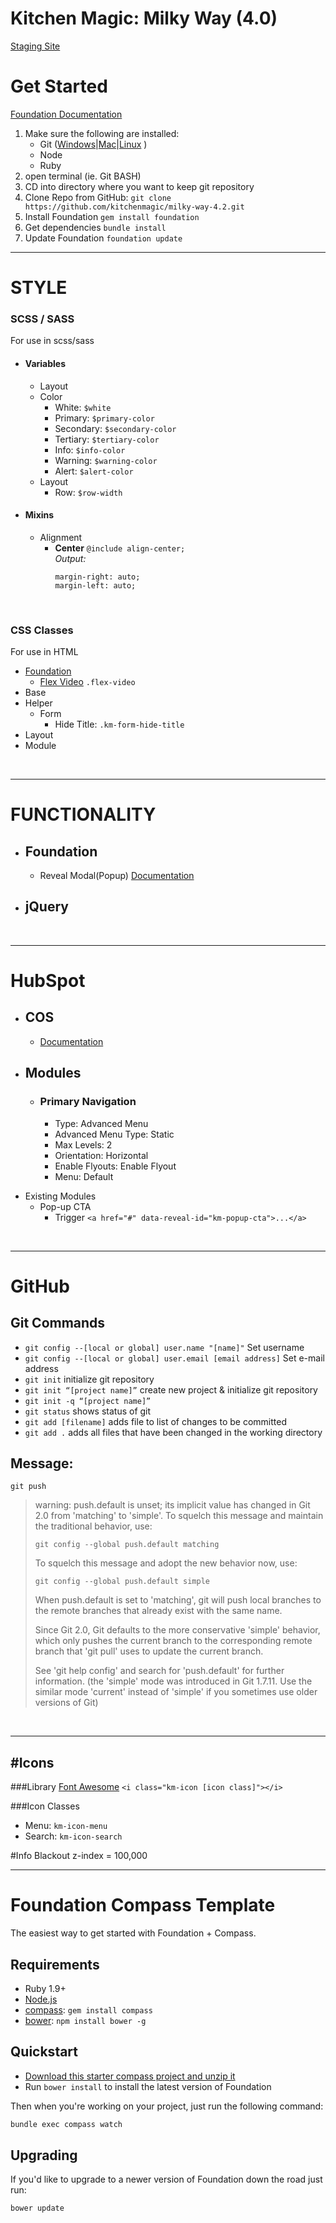 # Kitchen Magic: Milky Way (4.0)
[Staging Site](http://staging.kitchenmagic.com)

# Get Started
[Foundation Documentation](http://foundation.zurb.com/sites/docs/v/5.5.3/sass.html)
1. Make sure the following are installed:
    - Git ([Windows](https://git-scm.com/download/win)|[Mac](https://git-scm.com/download/mac)|[Linux](https://git-scm.com/download/linux) )
    - Node
    - Ruby
2. open terminal (ie. Git BASH)
3. CD into directory where you want to keep git repository
4. Clone Repo from GitHub: `git clone https://github.com/kitchenmagic/milky-way-4.2.git`
5. Install Foundation `gem install foundation` 
6. Get dependencies `bundle install`
7. Update Foundation `foundation update`





---
# STYLE
### SCSS / SASS
For use in scss/sass
- #### Variables
    + Layout
    + Color
        * White: `$white`
        * Primary: `$primary-color`
        * Secondary: `$secondary-color`
        * Tertiary: `$tertiary-color`
        * Info: `$info-color`
        * Warning: `$warning-color`
        * Alert: `$alert-color`
    + Layout
        * Row: `$row-width`
- #### Mixins
    + Alignment
        * **Center** `@include align-center;` <br/>
            *Output:*
            ``` css:
            margin-right: auto;
            margin-left: auto;
            ```

</br>

### CSS Classes
For use in HTML
- [Foundation](http://foundation.zurb.com/sites/docs/v/5.5.3/)
    + [Flex Video](http://foundation.zurb.com/sites/docs/v/5.5.3/components/flex_video.html) `.flex-video`
- Base
- Helper
    + Form
        * Hide Title: `.km-form-hide-title`
- Layout
- Module

<br>

---
# FUNCTIONALITY
- ## Foundation
    - Reveal Modal(Popup) [Documentation](http://foundation.zurb.com/sites/docs/v/5.5.3/components/reveal.html)
- ## jQuery

<br>

---
# HubSpot
- ## COS 
    + [Documentation](http://designers.hubspot.com/docs)
- ## Modules
    - ### Primary Navigation
        - Type: Advanced Menu
        - Advanced Menu Type: Static
        - Max Levels: 2
        - Orientation: Horizontal
        - Enable Flyouts: Enable Flyout
        - Menu: Default
+ Existing Modules
    * Pop-up CTA
        - Trigger `<a href="#" data-reveal-id="km-popup-cta">...</a>`

<br/>

---
# GitHub
## Git Commands
* `git config --[local or global] user.name "[name]"` Set username
* `git config --[local or global] user.email [email address]` Set e-mail address
* `git init` initialize git repository
* `git init “[project name]”` create new project & initialize git repository
* `git init -q “[project name]”`
* `git status` shows status of git
* `git add [filename]` adds file to list of changes to be committed
* `git add .` adds all files that have been changed in the working directory



Message:
---
`git push` 
> warning: push.default is unset; its implicit value has changed in
Git 2.0 from 'matching' to 'simple'. To squelch this message
and maintain the traditional behavior, use:
>
> `git config --global push.default matching`
>
> To squelch this message and adopt the new behavior now, use:
>
> `git config --global push.default simple`
>
> When push.default is set to 'matching', git will push local branches
to the remote branches that already exist with the same name.
>
> Since Git 2.0, Git defaults to the more conservative 'simple'
behavior, which only pushes the current branch to the corresponding
remote branch that 'git pull' uses to update the current branch.
>
> See 'git help config' and search for 'push.default' for further information.
(the 'simple' mode was introduced in Git 1.7.11. Use the similar mode
'current' instead of 'simple' if you sometimes use older versions of Git)
<br/>

---


#Icons
---
###Library
[Font Awesome](https://fortawesome.github.io/Font-Awesome/)
`<i class="km-icon [icon class]"></i>`

###Icon Classes
- Menu: `km-icon-menu`
- Search: `km-icon-search`


#Info
Blackout z-index = 100,000




---
# Foundation Compass Template

The easiest way to get started with Foundation + Compass.

## Requirements

  * Ruby 1.9+
  * [Node.js](http://nodejs.org)
  * [compass](http://compass-style.org/): `gem install compass`
  * [bower](http://bower.io): `npm install bower -g`

## Quickstart

  * [Download this starter compass project and unzip it](https://github.com/zurb/foundation-compass-template/archive/master.zip)
  * Run `bower install` to install the latest version of Foundation
  
Then when you're working on your project, just run the following command:

```bash
bundle exec compass watch
```

## Upgrading

If you'd like to upgrade to a newer version of Foundation down the road just run:

```bash
bower update
```
